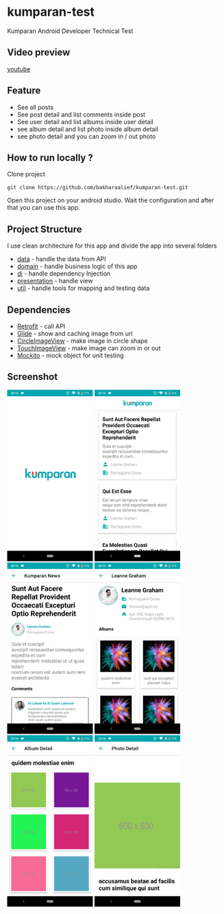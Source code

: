 # kumparan-test
Kumparan Android Developer Technical Test<br>

## Video preview
[youtube](https://www.youtube.com/shorts/wW3HQaT6hvI)

## Feature
- See all posts
- See post detail and list comments inside post
- See user detail and list albums inside user detail
- see album detail and list photo inside album detail
- see photo detail and you can zoom in / out photo

## How to run locally ?
Clone project
```
git clone https://github.com/bakharaalief/kumparan-test.git
```
Open this project on your android studio. Wait the configuration and after that you can use this app.

## Project Structure
I use clean architecture for this app and divide the app into several folders
- [data](https://github.com/bakharaalief/kumparan-test/tree/main/app/src/main/java/com/bakharaalief/kumparantechnicaltest/data) - handle the data from API
- [domain](https://github.com/bakharaalief/kumparan-test/tree/main/app/src/main/java/com/bakharaalief/kumparantechnicaltest/domain) - handle business logic of this app
- [di](https://github.com/bakharaalief/kumparan-test/tree/main/app/src/main/java/com/bakharaalief/kumparantechnicaltest/di) -  handle dependency Injection
- [presentation](https://github.com/bakharaalief/kumparan-test/tree/main/app/src/main/java/com/bakharaalief/kumparantechnicaltest/presentation) - handle view
- [util](https://github.com/bakharaalief/kumparan-test/tree/main/app/src/main/java/com/bakharaalief/kumparantechnicaltest/util) - handle tools for mapping and testing data

## Dependencies
- [Retrofit](https://github.com/square/retrofit) - call API
- [Glide](https://github.com/bumptech/glide) - show and caching image from url
- [CircleImageView](https://github.com/hdodenhof/CircleImageView) - make image in circle shape
- [TouchImageView](https://github.com/MikeOrtiz/TouchImageView) - make image can zoom in or out
- [Mockito](https://github.com/mockito/mockito) - mock object for unit testing

## Screenshot
<img src="./preview/image-1.png" width="200" />
<img src="./preview/image-2.png" width="200" />
<img src="./preview/image-3.png" width="200" />
<img src="./preview/image-4.png" width="200" />
<img src="./preview/image-5.png" width="200" />
<img src="./preview/image-6.png" width="200" />


